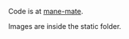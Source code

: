 Code is at [mane-mate](https://github.com/prabhasp/mane-mate).

Images are inside the static folder.
